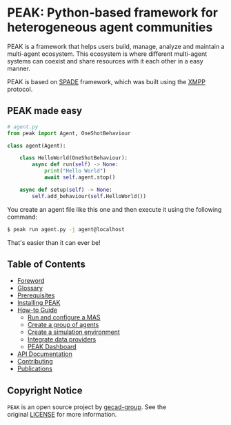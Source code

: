 # PEAK: Python-based framework for heterogeneous agent communities

PEAK is a framework that helps users build, manage, analyze and maintain a multi-agent ecosystem. This ecosystem is where different multi-agent systems can coexist and share resources with it each other in a easy manner. 

PEAK is based on [SPADE](https://spade-mas.readthedocs.io/en/latest/) framework, which was built using the [XMPP](https://xmpp.org/) protocol. 

## PEAK made easy

```python
# agent.py
from peak import Agent, OneShotBehaviour

class agent(Agent):

    class HelloWorld(OneShotBehaviour):
        async def run(self) -> None:
            print("Hello World")
            await self.agent.stop()

    async def setup(self) -> None:
        self.add_behaviour(self.HelloWorld())
```

You create an agent file like this one and then execute it using the following command:

```bash
$ peak run agent.py -j agent@localhost
```

That's easier than it can ever be!

## Table of Contents

- [Foreword](foreword.md)
- [Glossary](glossary.md)
- [Prerequisites](prerequistites.md)
- [Installing PEAK](installation.md)
- [How-to Guide](how-to.md)
    - [Run and configure a MAS](how-to.md#run-and-configure-a-mas)
    - [Create a group of agents](how-to.md#create-a-group-of-agents)
    - [Create a simulation environment](how-to.md#create-a-simulation-environment)
    - [Integrate data providers](how-to.md#integrate-data-providers)
    - [PEAK Dashboard](how-to.md#peak-dashboard)
- [API Documentation](api-doc.md)
- [Contributing](contributing.md)
- [Publications](publications.md)

## Copyright Notice

`PEAK` is an open source project by [gecad-group](). See the original [LICENSE](https://github.com/gecad-group/peak-mas/blob/master/LICENSE) for more information.
